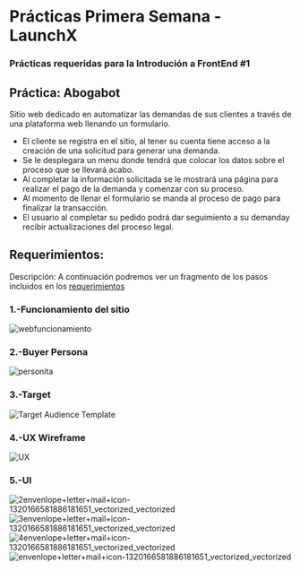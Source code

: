 # Prácticas Primera Semana - LaunchX
### Prácticas requeridas para la Introdución a FrontEnd #1

## Práctica: Abogabot
Sitio web dedicado en automatizar las demandas de sus clientes a través de una plataforma web llenando un formulario. 
  - El cliente se registra en el sitio, al tener su cuenta tiene acceso a la creación de una solicitud para generar una demanda.
  - Se le desplegara un menu donde tendrá que colocar los datos sobre el proceso que se llevará acabo. 
  - Al completar la información solicitada se le mostrará una página para realizar el pago de la demanda y comenzar con su proceso. 
  - Al momento de llenar el formulario se manda al proceso de pago para finalizar la transacción. 
  - El usuario al completar su pedido podrá dar seguimiento a su demanday recibir actualizaciones del proceso legal.

## Requerimientos:
Descripción: A continuación podremos ver un fragmento de los pasos incluidos en los [requerimientos](https://github.com/theconker64/FrontEnd-Mision/blob/main/Practica%201/1%20-%20Requerimientos.doc)

### 1.-Funcionamiento del sitio
![webfuncionamiento](https://user-images.githubusercontent.com/73414537/156703897-5bd39c1b-9364-4fe3-8dfe-f6e3dea6312a.png)

### 2.-Buyer Persona
![personita](https://user-images.githubusercontent.com/73414537/156704929-ccbadf76-2a40-41fb-8e4e-a26a1a6a33ba.png)

### 3.-Target
![Target Audience Template](https://user-images.githubusercontent.com/73414537/156704957-44fdf167-110b-435b-9472-a27d88bf1ce2.jpg)


### 4.-UX Wireframe
![UX](https://user-images.githubusercontent.com/73414537/156706188-ee986502-bbda-4fd8-962d-c9f6af2e9480.png)


### 5.-UI
![2envenlope+letter+mail+icon-1320166581886181651_vectorized_vectorized](https://user-images.githubusercontent.com/73414537/156705024-e03f6a51-21c2-4f07-bb43-305a0cba4c54.png)
![3envenlope+letter+mail+icon-1320166581886181651_vectorized_vectorized](https://user-images.githubusercontent.com/73414537/156705028-5e9187a8-eef0-4b4b-9241-9791a4b431d1.png)
![4envenlope+letter+mail+icon-1320166581886181651_vectorized_vectorized](https://user-images.githubusercontent.com/73414537/156705032-2131a992-4300-49a4-8dfa-ddc98fe28afa.png)
![envenlope+letter+mail+icon-1320166581886181651_vectorized_vectorized](https://user-images.githubusercontent.com/73414537/156705042-8d402b75-2983-4d43-a3c0-231d5613ec30.png)
